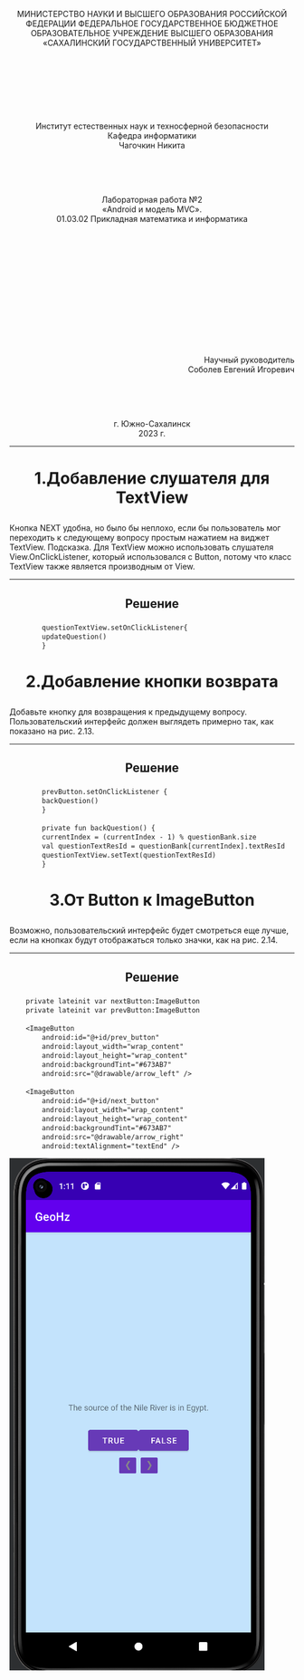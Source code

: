 <p align = "center">МИНИСТЕРСТВО НАУКИ И ВЫСШЕГО ОБРАЗОВАНИЯ
РОССИЙСКОЙ ФЕДЕРАЦИИ
ФЕДЕРАЛЬНОЕ ГОСУДАРСТВЕННОЕ БЮДЖЕТНОЕ
ОБРАЗОВАТЕЛЬНОЕ УЧРЕЖДЕНИЕ ВЫСШЕГО ОБРАЗОВАНИЯ
«САХАЛИНСКИЙ ГОСУДАРСТВЕННЫЙ УНИВЕРСИТЕТ»</p>
<br><br><br><br><br><br>
<p align = "center">Институт естественных наук и техносферной безопасности<br>Кафедра информатики<br>Чагочкин Никита</p>
<br><br><br>
<p align = "center">Лабораторная работа №2<br>«Android и модель MVC».<br>01.03.02 Прикладная математика и информатика</p>
<br><br><br><br><br><br><br><br><br><br><br><br>
<p align = "right">Научный руководитель<br>
Соболев Евгений Игоревич</p>
<br><br><br>
<p align = "center">г. Южно-Сахалинск<br>2023 г.</p>

***
# <p align = "center">1.Добавление слушателя для TextView </p>
Кнопка NEXT удобна, но было бы неплохо, если бы пользователь мог переходить к следующему вопросу простым нажатием на виджет TextView. 
Подсказка. Для TextView можно использовать слушателя View.OnClickListener, который использовался с Button, потому что класс TextView также является производным от View. 
***
## <p align = "center">Решение</p>
            questionTextView.setOnClickListener{
            updateQuestion()
            }
# <p align = "center">2.Добавление кнопки возврата</p>
Добавьте кнопку для возвращения к предыдущему вопросу. Пользовательский интерфейс должен выглядеть примерно так, как показано на рис. 2.13. 
***
## <p align = "center">Решение</p>
            prevButton.setOnClickListener {
            backQuestion()
            }

            private fun backQuestion() {
            currentIndex = (currentIndex - 1) % questionBank.size
            val questionTextResId = questionBank[currentIndex].textResId
            questionTextView.setText(questionTextResId)
            }
# <p align = "center">3.От Button к ImageButton </p>
Возможно, пользовательский интерфейс будет смотреться еще лучше, если на кнопках будут отображаться только значки, как на рис. 2.14.
***
## <p align = "center">Решение</p>
        private lateinit var nextButton:ImageButton
        private lateinit var prevButton:ImageButton

        <ImageButton
            android:id="@+id/prev_button"
            android:layout_width="wrap_content"
            android:layout_height="wrap_content"
            android:backgroundTint="#673AB7"
            android:src="@drawable/arrow_left" />

        <ImageButton
            android:id="@+id/next_button"
            android:layout_width="wrap_content"
            android:layout_height="wrap_content"
            android:backgroundTint="#673AB7"
            android:src="@drawable/arrow_right"
            android:textAlignment="textEnd" />
        
![](phone1.png)